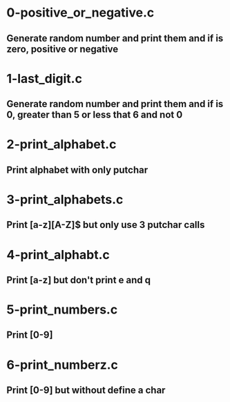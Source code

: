 # 0-positive_or_negative.c
## Generate random number and print them and if is zero, positive or negative

# 1-last_digit.c
## Generate random number and print them and if is 0, greater than 5 or less that 6 and not 0

# 2-print_alphabet.c
## Print alphabet with only putchar

# 3-print_alphabets.c
## Print [a-z][A-Z]$ but only use 3 putchar calls

# 4-print_alphabt.c
## Print [a-z] but don't print e and q

# 5-print_numbers.c
## Print [0-9]

# 6-print_numberz.c
## Print [0-9] but without define a char
